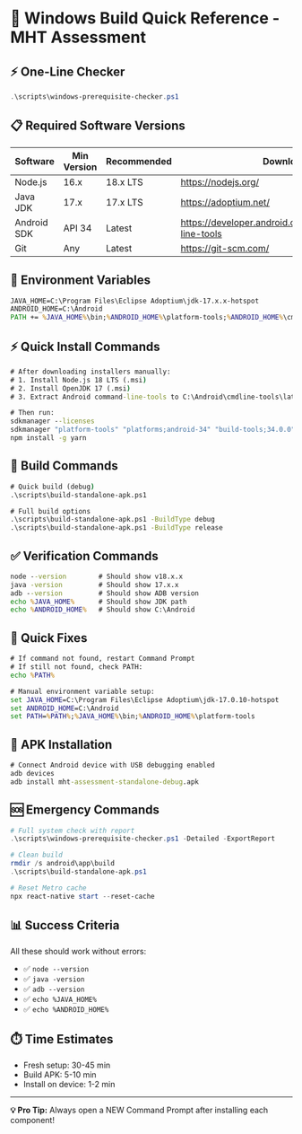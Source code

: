 # 🚀 Windows Build Quick Reference - MHT Assessment

## **⚡ One-Line Checker**
```powershell
.\scripts\windows-prerequisite-checker.ps1
```

## **📋 Required Software Versions**
| Software | Min Version | Recommended | Download |
|----------|-------------|-------------|----------|
| Node.js | 16.x | 18.x LTS | https://nodejs.org/ |
| Java JDK | 17.x | 17.x LTS | https://adoptium.net/ |
| Android SDK | API 34 | Latest | https://developer.android.com/studio/command-line-tools |
| Git | Any | Latest | https://git-scm.com/ |

## **🔧 Environment Variables**
```cmd
JAVA_HOME=C:\Program Files\Eclipse Adoptium\jdk-17.x.x-hotspot
ANDROID_HOME=C:\Android
PATH += %JAVA_HOME%\bin;%ANDROID_HOME%\platform-tools;%ANDROID_HOME%\cmdline-tools\latest\bin
```

## **⚡ Quick Install Commands**
```cmd
# After downloading installers manually:
# 1. Install Node.js 18 LTS (.msi)
# 2. Install OpenJDK 17 (.msi) 
# 3. Extract Android command-line-tools to C:\Android\cmdline-tools\latest\

# Then run:
sdkmanager --licenses
sdkmanager "platform-tools" "platforms;android-34" "build-tools;34.0.0"
npm install -g yarn
```

## **🚀 Build Commands**
```cmd
# Quick build (debug)
.\scripts\build-standalone-apk.ps1

# Full build options
.\scripts\build-standalone-apk.ps1 -BuildType debug
.\scripts\build-standalone-apk.ps1 -BuildType release
```

## **✅ Verification Commands**
```cmd
node --version        # Should show v18.x.x
java -version         # Should show 17.x.x
adb --version         # Should show ADB version
echo %JAVA_HOME%      # Should show JDK path
echo %ANDROID_HOME%   # Should show C:\Android
```

## **🐛 Quick Fixes**
```cmd
# If command not found, restart Command Prompt
# If still not found, check PATH:
echo %PATH%

# Manual environment variable setup:
set JAVA_HOME=C:\Program Files\Eclipse Adoptium\jdk-17.0.10-hotspot
set ANDROID_HOME=C:\Android
set PATH=%PATH%;%JAVA_HOME%\bin;%ANDROID_HOME%\platform-tools
```

## **📱 APK Installation**
```cmd
# Connect Android device with USB debugging enabled
adb devices
adb install mht-assessment-standalone-debug.apk
```

## **🆘 Emergency Commands**
```powershell
# Full system check with report
.\scripts\windows-prerequisite-checker.ps1 -Detailed -ExportReport

# Clean build
rmdir /s android\app\build
.\scripts\build-standalone-apk.ps1

# Reset Metro cache
npx react-native start --reset-cache
```

## **📊 Success Criteria**
All these should work without errors:
- ✅ `node --version`
- ✅ `java -version` 
- ✅ `adb --version`
- ✅ `echo %JAVA_HOME%`
- ✅ `echo %ANDROID_HOME%`

## **⏱️ Time Estimates**
- Fresh setup: 30-45 min
- Build APK: 5-10 min
- Install on device: 1-2 min

---
**💡 Pro Tip:** Always open a NEW Command Prompt after installing each component!